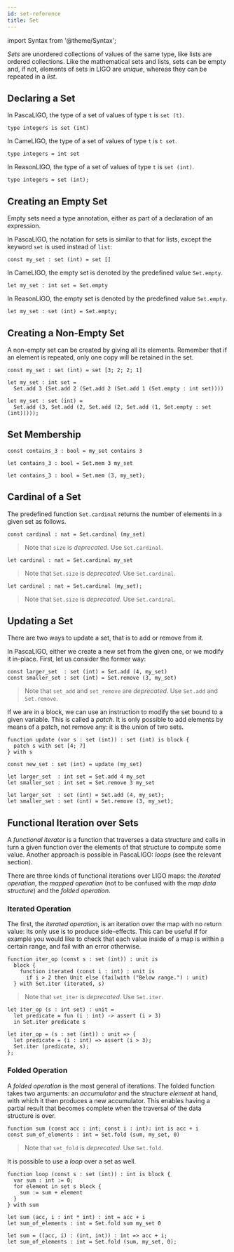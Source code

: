 ```yaml
---
id: set-reference
title: Set
---
```


import Syntax from '@theme/Syntax';

*Sets* are unordered collections of values of the same type, like
lists are ordered collections. Like the mathematical sets and lists,
sets can be empty and, if not, elements of sets in LIGO are *unique*,
whereas they can be repeated in a *list*.

## Declaring a Set


<Syntax syntax="pascaligo">

In PascaLIGO, the type of a set of values of type `t` is `set (t)`.
```pascaligo group=set
type integers is set (int)
```

</Syntax>
<Syntax syntax="cameligo">

In CameLIGO, the type of a set of values of type `t` is `t set`.

```cameligo group=set
type integers = int set
```

</Syntax>
<Syntax syntax="reasonligo">

In ReasonLIGO, the type of a set of values of type `t` is `set (int)`.

```reasonligo group=set
type integers = set (int);
```

</Syntax>

## Creating an Empty Set

Empty sets need a type annotation, either as part of a declaration of
an expression.



<Syntax syntax="pascaligo">

In PascaLIGO, the notation for sets is similar to that for lists,
except the keyword `set` is used instead of `list`:

```pascaligo group=set
const my_set : set (int) = set []
```

</Syntax>
<Syntax syntax="cameligo">

In CameLIGO, the empty set is denoted by the predefined value
`Set.empty`.

```cameligo group=set
let my_set : int set = Set.empty
```

</Syntax>
<Syntax syntax="reasonligo">

In ReasonLIGO, the empty set is denoted by the predefined value
`Set.empty`.

```reasonligo group=set
let my_set : set (int) = Set.empty;
```

</Syntax>


## Creating a Non-Empty Set

A non-empty set can be created by giving all its elements. Remember
that if an element is repeated, only one copy will be retained in the
set.


<Syntax syntax="pascaligo">

```pascaligo group=set
const my_set : set (int) = set [3; 2; 2; 1]
```

</Syntax>
<Syntax syntax="cameligo">

```cameligo group=set
let my_set : int set =
  Set.add 3 (Set.add 2 (Set.add 2 (Set.add 1 (Set.empty : int set))))
```

</Syntax>
<Syntax syntax="reasonligo">

```reasonligo group=set
let my_set : set (int) =
  Set.add (3, Set.add (2, Set.add (2, Set.add (1, Set.empty : set (int)))));
```

</Syntax>


## Set Membership


<Syntax syntax="pascaligo">

```pascaligo group=set
const contains_3 : bool = my_set contains 3
```

</Syntax>
<Syntax syntax="cameligo">

```cameligo group=set
let contains_3 : bool = Set.mem 3 my_set
```

</Syntax>
<Syntax syntax="reasonligo">

```reasonligo group=set
let contains_3 : bool = Set.mem (3, my_set);
```

</Syntax>


## Cardinal of a Set

The predefined function `Set.cardinal` returns the number of
elements in a given set as follows.


<Syntax syntax="pascaligo">

```pascaligo group=set
const cardinal : nat = Set.cardinal (my_set)
```

> Note that `size` is *deprecated*. Use `Set.cardinal`.

</Syntax>
<Syntax syntax="cameligo">

```cameligo group=set
let cardinal : nat = Set.cardinal my_set
```

> Note that `Set.size` is *deprecated*. Use `Set.cardinal`.

</Syntax>
<Syntax syntax="reasonligo">

```reasonligo group=set
let cardinal : nat = Set.cardinal (my_set);
```

> Note that `Set.size` is *deprecated*. Use `Set.cardinal`.

</Syntax>

## Updating a Set

There are two ways to update a set, that is to add or remove from it.


<Syntax syntax="pascaligo">

In PascaLIGO, either we create a new set from the given one, or we
modify it in-place. First, let us consider the former way:

```pascaligo group=set
const larger_set  : set (int) = Set.add (4, my_set)
const smaller_set : set (int) = Set.remove (3, my_set)
```

> Note that `set_add` and `set_remove` are *deprecated*. Use `Set.add`
> and `Set.remove`.

If we are in a block, we can use an instruction to modify the set
bound to a given variable. This is called a *patch*. It is only
possible to add elements by means of a patch, not remove any: it is
the union of two sets.

```pascaligo group=set
function update (var s : set (int)) : set (int) is block {
  patch s with set [4; 7]
} with s

const new_set : set (int) = update (my_set)
```

</Syntax>
<Syntax syntax="cameligo">

```cameligo group=set
let larger_set  : int set = Set.add 4 my_set
let smaller_set : int set = Set.remove 3 my_set
```

</Syntax>
<Syntax syntax="reasonligo">

```reasonligo group=set
let larger_set  : set (int) = Set.add (4, my_set);
let smaller_set : set (int) = Set.remove (3, my_set);
```

</Syntax>


## Functional Iteration over Sets

A *functional iterator* is a function that traverses a data structure
and calls in turn a given function over the elements of that structure
to compute some value. Another approach is possible in PascaLIGO:
*loops* (see the relevant section).

There are three kinds of functional iterations over LIGO maps: the
*iterated operation*, the *mapped operation* (not to be confused with
the *map data structure*) and the *folded operation*.

### Iterated Operation

The first, the *iterated operation*, is an iteration over the map with
no return value: its only use is to produce side-effects. This can be
useful if for example you would like to check that each value inside
of a map is within a certain range, and fail with an error otherwise.


<Syntax syntax="pascaligo">

```pascaligo group=set
function iter_op (const s : set (int)) : unit is
  block {
    function iterated (const i : int) : unit is
      if i > 2 then Unit else (failwith ("Below range.") : unit)
  } with Set.iter (iterated, s)
```

> Note that `set_iter` is *deprecated*. Use `Set.iter`.

</Syntax>
<Syntax syntax="cameligo">

```cameligo group=set
let iter_op (s : int set) : unit =
  let predicate = fun (i : int) -> assert (i > 3)
  in Set.iter predicate s
```

</Syntax>
<Syntax syntax="reasonligo">

```reasonligo group=set
let iter_op = (s : set (int)) : unit => {
  let predicate = (i : int) => assert (i > 3);
  Set.iter (predicate, s);
};
```

</Syntax>


### Folded Operation

A *folded operation* is the most general of iterations. The folded
function takes two arguments: an *accumulator* and the structure
*element* at hand, with which it then produces a new accumulator. This
enables having a partial result that becomes complete when the
traversal of the data structure is over.


<Syntax syntax="pascaligo">

```pascaligo group=set
function sum (const acc : int; const i : int): int is acc + i
const sum_of_elements : int = Set.fold (sum, my_set, 0)
```

> Note that `set_fold` is *deprecated*. Use `Set.fold`.

It is possible to use a *loop* over a set as well.

```pascaligo group=set
function loop (const s : set (int)) : int is block {
  var sum : int := 0;
  for element in set s block {
    sum := sum + element
  }
} with sum
```

</Syntax>
<Syntax syntax="cameligo">

```cameligo group=set
let sum (acc, i : int * int) : int = acc + i
let sum_of_elements : int = Set.fold sum my_set 0
```

</Syntax>
<Syntax syntax="reasonligo">

```reasonligo group=set
let sum = ((acc, i) : (int, int)) : int => acc + i;
let sum_of_elements : int = Set.fold (sum, my_set, 0);
```

</Syntax>


